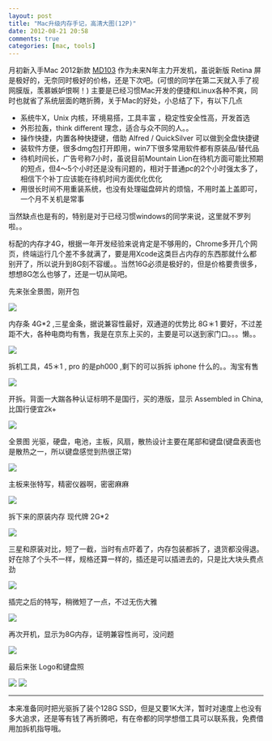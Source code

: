 ```yaml
---
layout: post
title: "Mac升级内存手记，高清大图(12P)"
date: 2012-08-21 20:58
comments: true
categories: [mac, tools]
---
```

月初新入手Mac 2012新款 [MD103](http://store.apple.com/cn/browse/home/shop_mac/family/macbook_pro/select) 作为未来N年主力开发机，虽说新版 Retina 屏是极好的，无奈同时极好的价格，还是下次吧。(可恨的同学在第二天就入手了视网膜版，羡慕嫉妒恨啊！)
主要是已经习惯Mac开发的便捷和Linux各种不爽，同时也就省了系统层面的瞎折腾，关于Mac的好处，小总结了下，有以下几点

- 系统牛X，Unix 内核，环境易搭，工具丰富 ，稳定性安全性高，开发首选
- 外形拉轰，think different 理念，适合与众不同的人。。
- 操作快捷，内置各种快捷键，借助 Alfred / QuickSilver 可以做到全盘快捷键
- 装软件方便，很多dmg包打开即用，win7下很多常用软件都有原装品/替代品
- 待机时间长，广告号称7小时，虽说目前Mountain Lion在待机方面可能比预期的短点，但4～5个小时还是没有问题的，相对于普通pc的2个小时强太多了，相信下个补丁应该能在待机时间方面优化优化
- 用很长时间不用重装系统，也没有处理磁盘碎片的烦恼，不用时盖上盖即可，一个月不关机是常事

当然缺点也是有的，特别是对于已经习惯windows的同学来说，这里就不罗列啦。。
<!--more-->

标配的内存才4G，根据一年开发经验来说肯定是不够用的，Chrome多开几个网页，终端运行几个差不多就满了，要是用Xcode这类巨占内存的东西那就什么都别开了，所以说升到8G刻不容缓。。当然16G必须是极好的，但是价格要贵很多，想想8G怎么也够了，还是一切从简吧。

先来张全景图，刚开包

![](http://m3.img.libdd.com/farm5/90/8B1399A8265164466811344338418D5A_1280_960.jpg)

内存条 4G*2 ,三星金条，据说兼容性最好，双通道的优势比 8G＊1 要好，不过差距不大，各种电商均有售，我是在京东上买的，主要是可以送到家门口。。。懒。。

![](http://m2.img.libdd.com/farm5/173/50E3E8D65DCAAEB6D4B9FC5A2A6302AD_1280_960.jpg)

拆机工具，45＊1 , pro 的是ph000 ,剩下的可以拆拆 iphone 什么的。。淘宝有售

![](http://m3.img.libdd.com/farm4/193/4A44B3C6119B728FB8C0C0D36A1B5CC1_1280_960.jpg)

开拆。背面一大踹各种认证标明不是国行，买的港版，显示 Assembled in China, 比国行便宜2k+

![](http://m3.img.libdd.com/farm5/124/2FCF6C74233D9BBF6D7F5399A2CA587C_1280_960.jpg)

全景图 光驱，硬盘，电池，主板，风扇，散热设计主要在尾部和键盘(键盘表面也是散热之一，所以键盘感觉到热很正常)

![](http://m2.img.libdd.com/farm5/138/769D5738C7518F51008FF24EE6BD448A_1280_960.jpg)

主板来张特写，精密仪器啊，密密麻麻

![](http://m1.img.libdd.com/farm4/24/B1CA8203D0000DA2FEFF8F8BC7DB3B18_1280_960.jpg)

拆下来的原装内存 现代牌 2G*2

![](http://m1.img.libdd.com/farm5/31/BC98EDCE869C1939C46F8718487CF01F_1280_960.jpg)

三星和原装对比，短了一截，当时有点吓着了，内存包装都拆了，退货都没得退。
好在除了个头不一样，规格还算一样的，插还是可以插进去的，只是比大块头费点劲

![](http://m1.img.libdd.com/farm5/216/BFC0726FC23BFCDCFFABFFEE891643D8_1280_960.jpg)

插完之后的特写，稍微短了一点，不过无伤大雅

![](http://m3.img.libdd.com/farm4/196/F4B2D58192AD8453E14C8D2DD8A13CC4_1280_960.jpg)

再次开机，显示为8G内存，证明兼容性尚可，没问题

![](http://m3.img.libdd.com/farm5/197/D96443C0F518BDF817B178BC4AB9F4C5_586_268.PNG)

最后来张 Logo和键盘照

![](http://m1.img.libdd.com/farm5/215/31861739FCDD63D99B1DBCAC7EE8EBD7_1280_960.jpg)
![](http://m3.img.libdd.com/farm4/72/2F8D4889C36D8B995B93E10654F95D48_1280_960.jpg)

---

本来准备同时把光驱拆了装个128G SSD，但是又要1K大洋，暂时对速度上也没有多大追求，还是等有钱了再折腾吧，有在帝都的同学想借工具可以联系我，免费借用加拆机指导哦。
